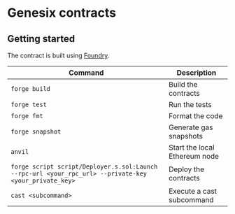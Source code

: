 # Genesix contracts

## Getting started

The contract is built using [Foundry](https://book.getfoundry.sh/).

| Command                                                                                               | Description                   |
| ----------------------------------------------------------------------------------------------------- | ----------------------------- |
| `forge build`                                                                                         | Build the contracts           |
| `forge test`                                                                                          | Run the tests                 |
| `forge fmt`                                                                                           | Format the code               |
| `forge snapshot`                                                                                      | Generate gas snapshots        |
| `anvil`                                                                                               | Start the local Ethereum node |
| `forge script script/Deployer.s.sol:Launch --rpc-url <your_rpc_url> --private-key <your_private_key>` | Deploy the contracts          |
| `cast <subcommand>`                                                                                   | Execute a cast subcommand     |
